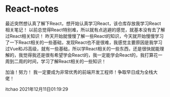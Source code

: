 # React-notes
最近突然想认真了解下React，想开始认真学习React，该仓库存放我学习React相关笔记！
以前总觉得React特别难，所以就有点逃避的感觉，就基本没有去了解过React相关知识！
昨天开始就慢慢了解一些React的知识，今天就开始慢慢学习了一下React相关的一些基础，发现React也不是很难，我感觉主要原因是我学习过Vue和JS高级，就有一些基础，所以学React相关的一些东西，还是很快就能理解的，我觉得我还是很有希望学会React的，我一定能学会React的，我打算花一周到二周的时间，学习了解React相关的一些知识！

加油！努力！
我一定要成为非常优秀的前端开发工程师！争取早日成为全栈大佬！

itchao
2021年12月11日01:19:29

